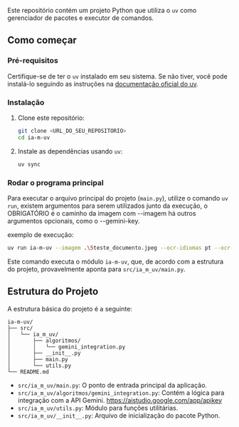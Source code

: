 Este repositório contém um projeto Python que utiliza o `uv` como gerenciador de pacotes e executor de comandos.

## Como começar

### Pré-requisitos

Certifique-se de ter o `uv` instalado em seu sistema. Se não tiver, você pode instalá-lo seguindo as instruções na [documentação oficial do uv](https://www.google.com/search?q=https://docs.astral.sh/uv/tutorial/installation/).

### Instalação

1.  Clone este repositório:
    ```bash
    git clone <URL_DO_SEU_REPOSITORIO>
    cd ia-m-uv
    ```
2.  Instale as dependências usando `uv`:
    ```bash
    uv sync
    ```


### Rodar o programa principal

Para executar o arquivo principal do projeto (`main.py`), utilize o comando `uv run`,
existem argumentos para serem utilizados junto da execução, o OBRIGATÓRIO é o caminho da imagem com --imagem
há outros argumentos opcionais, como o --gemini-key.

exemplo de execução:
```bash
uv run ia-m-uv --imagem .\5teste_documento.jpeg --ocr-idiomas pt --ocr-confianca 0.5
```



Este comando executa o módulo `ia-m-uv`, que, de acordo com a estrutura do projeto, provavelmente aponta para `src/ia_m_uv/main.py`.

## Estrutura do Projeto

A estrutura básica do projeto é a seguinte:

```
ia-m-uv/
├── src/
│   └── ia_m_uv/
│       ├── algoritmos/
│       │   └── gemini_integration.py
│       ├── __init__.py
│       ├── main.py
│       └── utils.py
└── README.md
```

- `src/ia_m_uv/main.py`: O ponto de entrada principal da aplicação.
- `src/ia_m_uv/algoritmos/gemini_integration.py`: Contém a lógica para integração com a API Gemini. https://aistudio.google.com/app/apikey
- `src/ia_m_uv/utils.py`: Módulo para funções utilitárias.
- `src/ia_m_uv/__init__.py`: Arquivo de inicialização do pacote Python.
